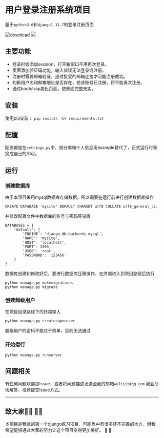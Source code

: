 # 用户登录注册系统项目

基于`python3.6`和`django1.11.7`的登录注册页面

![download](https://img.shields.io/badge/download-2M-green.svg)  ![](https://img.shields.io/badge/bulid-passing-brightgreen.svg)

## 主要功能

- 登录时会添加session，打开新窗口不用再次登录。
- 页面添加验证码功能，输入错误无法登录或注册。
- 注册时需要邮箱验证，通过接受的邮箱连接才可能注册成功。
- 判断用户名和邮箱地址是否存在，若该账号已注册，将不能再次注册。
- 通过bootstrap美化页面，使界面完整充实。

## 安装

使用pip安装：
`pip install -Ur requirements.txt`

## 配置
配置都是在`settings.py`中，部分邮箱个人信息用example替代了，正式运行时替换成自己的即可。

## 运行
### 创建数据库
由于本项目采用mysql数据库存储数据，所以需要在运行前进行创建数据库操作
```
CREATE DATABASE 'mysite' DEFAULT CHARSET utf8 COLLATE utf8_general_ci;
```
并修改配置文件中数据库的账号与密码等设置
```
DATABASES = {
    'default': {
        'ENGINE': 'django.db.backends.mysql',
        'NAME': 'mysite',
        'HOST': 'localhost',
        'PORT': 3306,
        'USER': 'root',
        'PASSWORD': '123456'
    }
}
```
数据库创建和修改好后，要进行数据库迁移操作，在终端进入到项目路径后执行
```
python manage.py makemigrations
python manage.py migrate
```
### 创建超级用户
在项目目录路径下的终端输入
```
python manage.py createsuperuser
```
超级用户的密码不能过于简单，否则无法通过

### 开始运行
```
python manage.py runserver 
```
## 问题相关
有任何问题欢迎提Issue，或者将问题描述发送至我的邮箱`welisit#qq.com`.我会尽快解答，推荐提交Issue方式。
***
## 致大家:raising_hand_man: :raising_hand_woman:
本项目是我做的第一个django练习项目，可能当中有很多还不完善的地方，但我希望能够通过大家的努力让这个项目变得更加美好。
:bow: :bow: 
